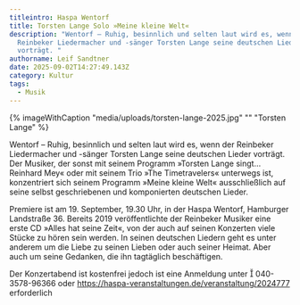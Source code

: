 ```yaml
---
titleintro: Haspa Wentorf
title: Torsten Lange Solo »Meine kleine Welt«
description: "Wentorf – Ruhig, besinnlich und selten laut wird es, wenn der
  Reinbeker Liedermacher und -sänger Torsten Lange seine deutschen Lieder
  vorträgt. "
authorname: Leif Sandtner
date: 2025-09-02T14:27:49.143Z
category: Kultur
tags:
  - Musik
---
```

{% imageWithCaption "media/uploads/torsten-lange-2025.jpg" "" "Torsten Lange" %}

Wentorf – Ruhig, besinnlich und selten laut wird es, wenn der Reinbeker Liedermacher und -sänger Torsten Lange seine deutschen Lieder vorträgt. Der Musiker, der sonst mit seinem Programm »Torsten Lange singt… Reinhard Mey« oder mit seinem Trio »The Timetravelers« unterwegs ist, konzentriert sich seinem Programm »Meine kleine Welt« ausschließlich auf seine selbst geschriebenen und komponierten deutschen Lieder.

Premiere ist am 19. September, 19.30 Uhr, in der Haspa Wentorf, Hamburger Landstraße 36. Bereits 2019 veröffentlichte der Reinbeker Musiker eine erste CD »Alles hat seine Zeit«, von der auch auf seinen Konzerten viele Stücke zu hören sein werden. In seinen deutschen Liedern geht es unter anderem um die Liebe zu seinen Lieben oder auch seiner Heimat. Aber auch um seine Gedanken, die ihn tagtäglich beschäftigen.

Der Konzertabend ist kostenfrei jedoch ist eine Anmeldung unter  040-3578-96366 oder https://haspa-veranstaltungen.de/veranstaltung/2024777 erforderlich